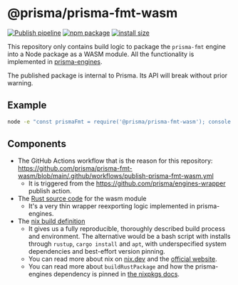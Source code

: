 # @prisma/prisma-fmt-wasm

[![Publish pipeline](https://github.com/prisma/prisma-fmt-wasm/actions/workflows/publish-prisma-fmt-wasm.yml/badge.svg)](https://github.com/prisma/prisma-fmt-wasm/actions/workflows/publish-prisma-fmt-wasm.yml)
[![npm package](https://img.shields.io/npm/v/@prisma/prisma-fmt-wasm/latest)](https://www.npmjs.com/package/@prisma/prisma-fmt-wasm)
[![install size](https://packagephobia.com/badge?p=@prisma/prisma-fmt-wasm)](https://packagephobia.com/result?p=@prisma/prisma-fmt-wasm)

This repository only contains build logic to package the `prisma-fmt` engine into a Node package as a WASM module. All the functionality is
implemented in [prisma-engines](https://github.com/prisma/prisma-engines/).

The published package is internal to Prisma. Its API will break without prior
warning.

## Example

```bash
node -e "const prismaFmt = require('@prisma/prisma-fmt-wasm'); console.log(prismaFmt.version())"
```

## Components

- The GitHub Actions workflow that is the reason for this repository: https://github.com/prisma/prisma-fmt-wasm/blob/main/.github/workflows/publish-prisma-fmt-wasm.yml
    - It is triggered from the https://github.com/prisma/engines-wrapper publish action.
- The [Rust source code](https://github.com/prisma/prisma-fmt-wasm/tree/main/src) for the wasm module
  - It's a very thin wrapper reexporting logic implemented in prisma-engines.
- The [nix build definition](https://github.com/prisma/prisma-fmt-wasm/blob/main/flake.nix)
    - It gives us a fully reproducible, thoroughly described build process and environment. The alternative would be a bash script with installs through `rustup`, `cargo install` and `apt`, with underspecified system dependencies and best-effort version pinning.
    - You can read more about nix on [nix.dev](https://nix.dev/) and the [official website](https://nixos.org/).
    - You can read more about `buildRustPackage` and how the prisma-engines dependency is pinned in [the nixpkgs docs](https://github.com/NixOS/nixpkgs/blob/master/doc/languages-frameworks/rust.section.md).
